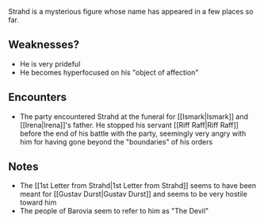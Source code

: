 Strahd is a mysterious figure whose name has appeared in a few places so far.

## Weaknesses?
- He is very prideful
- He becomes hyperfocused on his "object of affection"

## Encounters
* The party encountered Strahd at the funeral for [[Ismark|Ismark]] and [[Irena|Irena]]'s father. He stopped his servant [[Riff Raff|Riff Raff]] before the end of his battle with the party, seemingly very angry with him for having gone beyond the "boundaries" of his orders

## Notes
- The [[1st Letter from Strahd|1st Letter from Strahd]] seems to have been meant for [[Gustav Durst|Gustav Durst]] and seems to be very hostile toward him
- The people of Barovia seem to refer to him as "The Devil"